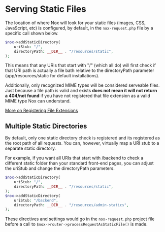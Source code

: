# Serving Static Files
The location of where Nox will look for your static files (images, CSS, JavaScript, etc) is configured, by default, in the <code>nox-request.php</code> file by a specific call shown below.

```php
$nox->addStaticDirectory(
    uriStub: "/",
    directoryPath: __DIR__ . "/resources/static",
);
```

This means that any URIs that start with "/" (which all do) will first check if that URI path is actually a file bath relative to the directoryPath parameter (app/resources/static for default installations).

Additionally, only recognized MIME types will be considered serveable files. Just because a file path is valid and exists <strong>does not mean it will not return a 404/not found</strong> if you have not registered that file extension as a valid MIME type Nox can understand.

<a class="btn btn-primary" href="/docs/2.0/nox-configs/registering-mime-types">
    <i class="bi bi-file-binary-fill"></i>
    <span>More on Registering File Extensions</span>
</a>

## Multiple Static Directories
By default, only one static directory check is registered and its registered as the root path of all requests. You can, however, virtually map a URI stub to a separate static directory.

For example, if you want all URIs that start with /backend to check a different static folder than your standard front-end pages, you can adjust the uriStub and change the directoryPath parameters.

```php
$nox->addStaticDirectory(
    uriStub: "/",
    directoryPath: __DIR__ . "/resources/static",
);
$nox->addStaticDirectory(
    uriStub: "/backend",
    directoryPath: __DIR__ . "/resources/admin-statics",
);
```

These directives and settings would go in the <code>nox-request.php</code> project file before a call to <code>$nox->router->processRequestAsStaticFile()</code> is made.